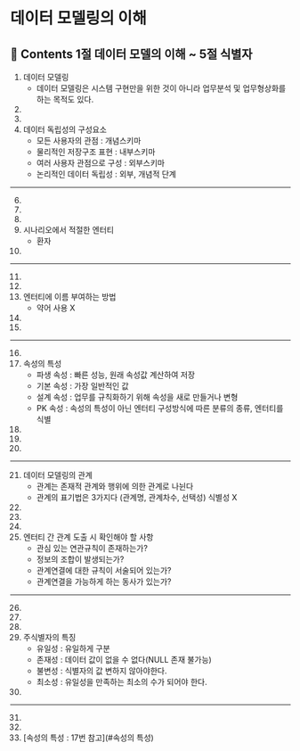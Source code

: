 # 데이터 모델링의 이해
**:book: Contents 1절 데이터 모델의 이해 ~ 5절 식별자**
---
1. 데이터 모델링
   - 데이터 모델링은 시스템 구현만을 위한 것이 아니라 업무분석 및 업무형상화를 하는 목적도 있다.
3.
4.
5. 데이터 독립성의 구성요소
   - 모든 사용자의 관점 : 개념스키마
   - 물리적인 저장구조 표현 : 내부스키마
   - 여러 사용자 관점으로 구성 : 외부스키마
   - 논리적인 데이터 독립성 : 외부, 개념적 단계
---
6.
7.
8.
9. 시나리오에서 적절한 엔터티
    - 환자
11.
---
11.
12.
13. 엔터티에 이름 부여하는 방법
    - 약어 사용 X
14.
15.
---
16.
17. 속성의 특성
    - 파생 속성 : 빠른 성능, 원래 속성값 계산하여 저장
    - 기본 속성 : 가장 일반적인 값
    - 설계 속성 : 업무를 규칙화하기 위해 속성을 새로 만들거나 변형
    - PK 속성 : 속성의 특성이 아닌 엔터티 구성방식에 따른 분류의 종류, 엔터티를 식별
18.
19.
20.
---
21. 데이터 모델링의 관계
    - 관계는 존재적 관계와 행위에 의한 관계로 나뉜다
    - 관계의 표기법은 3가지다 (관계명, 관계차수, 선택성) 식별성 X
22.
23.
24.
25. 엔터티 간 관계 도출 시 확인해야 할 사항
    - 관심 있는 연관규칙이 존재하는가?
    - 정보의 조합이 발생되는가?
    - 관계연결에 대한 규칙이 서술되어 있는가?
    - 관계연결을 가능하게 하는 동사가 있는가?
---
26.
27.
28.
29. 주식별자의 특징
    - 유일성 : 유일하게 구분
    - 존재성 : 데이터 값이 없을 수 없다(NULL 존재 불가능)
    - 불변성 : 식별자의 값 변하지 않아야한다.
    - 최소성 : 유일성을 만족하는 최소의 수가 되어야 한다.
30.
---
31.
32.
33. [속성의 특성 : 17번 참고](#속성의 특성)
